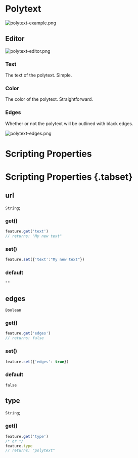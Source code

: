 # Polytext

![polytext-example.png](/polytext-example.png)

## Editor

![polytext-editor.png](/polytext-editor.png)

### Text

The text of the polytext. Simple.

### Color

The color of the polytext. Straightforward.

### Edges

Whether or not the polytext will be outlined with black edges.

![polytext-edges.png](/polytext-edges.png)

# Scripting Properties
# Scripting Properties {.tabset}
## url
`String`; 

### get()

```js
feature.get('text')
// returns: "My new text"
```

### set()

```js
feature.set({'text':"My new text"})
```

### default

`""`


## edges
`Boolean`

### get()

```js
feature.get('edges')
// returns: false
```

### set()

```js
feature.set({'edges': true})
```

### default

`false`

## type
`String`; 

### get()

```js
feature.get('type')
/* or */
feature.type
// returns: "polytext"
```

